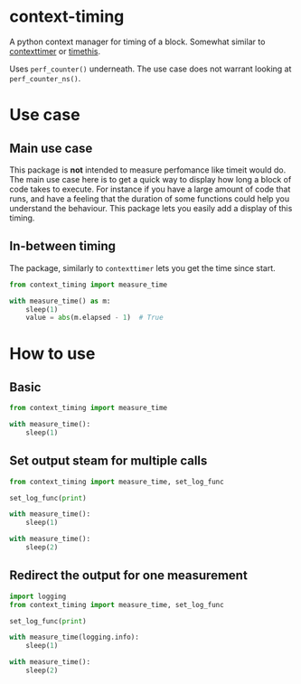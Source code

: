 # context-timing

A python context manager for timing of a block. Somewhat similar to [contexttimer](https://github.com/brouberol/contexttimer) or
[timethis](https://github.com/meribold/timethis).

Uses `perf_counter()` underneath. The use case does not warrant looking at `perf_counter_ns()`.

# Use case

## Main use case

This package is **not** intended to measure perfomance like timeit would do. The main use case here is to get a quick way to
display how long a block of code takes to execute. For instance if you have a large amount of code that runs, and have a
feeling that the duration of some functions could help you understand the behaviour. This package lets you easily
add a display of this timing.

## In-between timing

The package, similarly to `contexttimer` lets you get the time since start.

```python
from context_timing import measure_time

with measure_time() as m:
    sleep(1)
    value = abs(m.elapsed - 1)  # True

```

# How to use

## Basic

```python
from context_timing import measure_time

with measure_time():
    sleep(1)

```

## Set output steam for multiple calls

```python
from context_timing import measure_time, set_log_func

set_log_func(print)

with measure_time():
    sleep(1)

with measure_time():
    sleep(2)
```

## Redirect the output for one measurement

```python
import logging
from context_timing import measure_time, set_log_func

set_log_func(print)

with measure_time(logging.info):
    sleep(1)

with measure_time():
    sleep(2)
```
